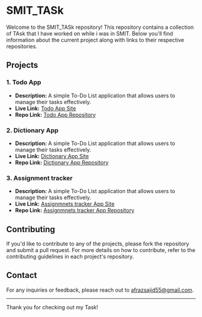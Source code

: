 # SMIT_TASk

Welcome to the SMIT_TASk repository! This repository contains a collection of TAsk that I have worked on while i was in SMIT. Below you'll find information about the current project along with links to their respective repositories.

## Projects

### 1. Todo App

- **Description:** A simple To-Do List application that allows users to manage their tasks effectively.
- **Live Link:** [Todo App Site](https://smittask.netlify.app/todo/)
- **Repo Link:** [Todo App Repository](https://github.com/Afrazsajid/SMIT_TASK/tree/main/todo)

### 2. Dictionary App

- **Description:** A simple To-Do List application that allows users to manage their tasks effectively.
- **Live Link:** [Dictionary App Site](https://smittask.netlify.app/dictionary/)
- **Repo Link:** [Dictionary App Repository](https://github.com/Afrazsajid/SMIT_TASK/tree/main/dictionary)

### 3. Assignment tracker 
- **Description:** A simple To-Do List application that allows users to manage their tasks effectively.
- **Live Link:** [Assignmnets tracker App Site](https://smittask.netlify.app/portal/)
- **Repo Link:** [Assignmnets tracker App Repository](https://github.com/Afrazsajid/SMIT_TASK/tree/main/portal)


## Contributing

If you'd like to contribute to any of the projects, please fork the repository and submit a pull request. For more details on how to contribute, refer to the contributing guidelines in each project's repository.


## Contact

For any inquiries or feedback, please reach out to [afrazsajid55@gmail.com](afrazsajid55@gmail.com).

---

Thank you for checking out my Task!
